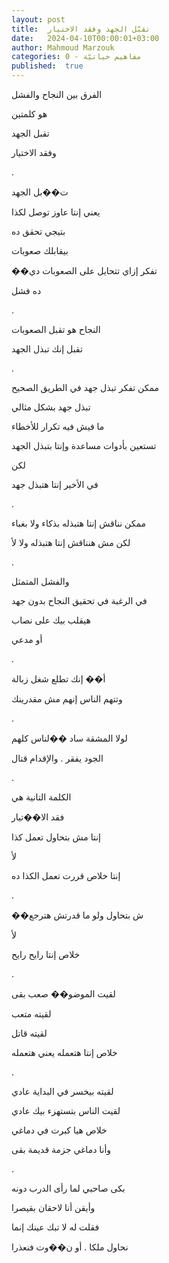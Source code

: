 ```yaml
---
layout: post
title:  تقبّل الجهد وفقد الاختيار
date:   2024-04-10T00:00:01+03:00
author: Mahmoud Marzouk
categories: 0 - مفاهيم حياتيّة
published:  true
---
```

الفرق بين النجاح والفشل

هو كلمتين

تقبل الجهد

وفقد الاختيار

.

ت��بل الجهد

يعني إنتا عاوز توصل لكذا

بتيجي تحقق ده

بيقابلك صعوبات

��تفكر إزاي تتحايل على الصعوبات دي

ده فشل

.

النجاح هو تقبل الصعوبات

تقبل إنك تبذل الجهد

.

ممكن تفكر تبذل جهد في الطريق الصحيح

تبذل جهد بشكل مثالي

ما فيش فيه تكرار للأخطاء

تستعين بأدوات مساعدة وإنتا بتبذل الجهد

لكن

في الأخير إنتا هتبذل جهد

.

ممكن نناقش إنتا هتبذله بذكاء ولا بغباء

لكن مش هنناقش إنتا هتبذله ولا لأ

.

والفشل المتمثل

في الرغبة في تحقيق النجاح بدون جهد

هيقلب بيك على نصاب

أو مدعي

.

أ�� إنك تطلع شغل زبالة

وتتهم الناس إنهم مش مقدرينك

.

لولا المشقة ساد ��لناس كلهم

الجود يفقر . والإقدام قتال

.

الكلمة التانية هي

فقد الا��تيار

إنتا مش بتحاول تعمل كذا

لأ

إنتا خلاص قررت تعمل الكذا ده

.

��ش بتحاول ولو ما قدرتش هترجع

لأ

خلاص إنتا رايح رايح

.

لقيت الموضو�� صعب بقى

لقيته متعب

لقيته قاتل

خلاص إنتا هتعمله يعني هتعمله

.

لقيته بيخسر في البداية عادي

لقيت الناس بتستهزء بيك عادي

خلاص هيا كبرت في دماغي

وأنا دماغي جزمة قديمة بقى

.

بكى صاحبي لما رأى الدرب دونه

وأيقن أنا لاحقان بقيصرا

فقلت له لا تبك عينك إنما

نحاول ملكا . أو ن��وت فنعذرا
